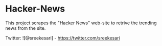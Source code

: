 # Hacker-News
This project scrapes the "Hacker News" web-site to retrive the trending news from the site.

Twitter: ![@sreekesari] - https://twitter.com/sreekesari
